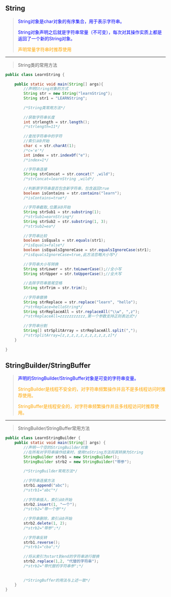 
## String
> <p style="color:blue">String对象是char对象的有序集合，用于表示字符串。</p>
> <p style="color:blue">String对象声明之后就是字符串常量（不可变），每次对其操作实质上都是返回了一个新的String对象。</p>
> <p style="color:orange">声明常量字符串时推荐使用</p>

***

> <p>String类的常用方法</p>

```java
public class LearnString {
	
	public static void main(String[] args){
		//声明String对象的方式
		String str = new String("learnString");
		String str1 = "LEARNString";
		
		/*String类常用方法*/
		
		//获取字符串长度
		int strlength = str.length();
		/*strlength=11*/
		
		//查找字符串中的字符
		//索引从0开始
		char c = str.charAt(1);
		/*c='e'*/
		int index = str.indexOf("e");
		/*index=1*/
		
		//字符串连接
		String strConcat = str.concat(" ,wild");
		/*strConcat=learnString ,wild*/
		
		//判断原字符串是否包含新字符串，包含返回true
		boolean isContains = str.contains("learn");
		/*isContains=true*/
		
		//字符串截取,位置从0开始
		String strSub1 = str.substring(1);
		/*strSub1=earnString*/
		String strSub2 = str.substring(1, 3);
		/*strSub2=ea*/
		
		//字符串比较
		boolean isEquals = str.equals(str1);
		/*isEquals=false*/
		boolean isEqualsIgnoreCase = str.equalsIgnoreCase(str1);
		/*isEqualsIgnoreCase=true,此方法忽略大小写*/
		
		//字符串大小写转换
		String strLower = str.toLowerCase();//全小写
		String strUpper = str.toUpperCase();//全大写
		
		//去除字符串首尾空格
		String strTrim = str.trim();
		
		//字符串替换
		String strReplace = str.replace("learn", "hello");
		/*strReplace=helloString*/
		String strReplaceAll = str.replaceAll("\\w", ",z");
		/*strReplaceAll=zzzzzzzzzzz,第一个参数支持正则表达式*/
		
		//字符串分割
		String[] strSplitArray = strReplaceAll.split(",");
		/*strSplitArray=[z,z,z,z,z,z,z,z,z,z,z]*/	
	}
	
}
```

## StringBuilder/StringBuffer
> <p style="color:blue">声明的StringBuilder/StringBuffer对象是可变的字符串变量。</p>
> <p style="color:orange">StringBuilder是线程不安全的，对字符串频繁操作并且不是多线程访问时推荐使用。</p>
> <p style="color:orange">StringBuffer是线程安全的，对字符串频繁操作并且多线程访问时推荐使用。</p>

***

> <p>StringBuilder/StringBuffer常用方法</p>

```java
public class LearnStringBuilder {
	public static void main(String[] args) {
		//声明一个空的StringBuilder对象
		//在所有对字符串操作结束时，使用toString方法将其转换为String
		StringBuilder strb1 = new StringBuilder();
		StringBuilder strb2 = new StringBuilder("带参");
		
		/*StringBuilder常用方法*/
		
		//字符串连接方法
		strb1.append("abc");
		/*strb1="abc"*/
		
		//字符串插入，索引从0开始
		strb2.insert(1, "一个");
		/*strb2="带一个参"*/
		
		//字符串删除，索引从0开始
		strb2.delete(1, 2);
		/*strb2="带参";*/
		
		//字符串反转
		strb1.reverse();
		/*strb1="cba";*/
		
		//将从索引为start到end的字符串进行替换
		strb2.replace(1,2, "代替的字符串");
		/*strb2="带代替的字符串参";*/
		
		
		/*StringBuffer的用法与上述一致*/
	}
}
```
